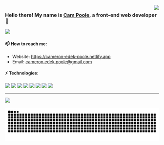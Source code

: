 <img align="right" src="https://visitor-badge.laobi.icu/badge?page_id=cedekpoole.cedekpoole">

### Hello there! My name is <a href="https://cameron-edek-poole.netlify.app" target="_blank">Cam Poole</a>, a front-end web developer 🤠
<img src="https://media.giphy.com/media/wzJ67MJMk6UMM/giphy.gif" height="190" />



#### 📫 How to reach me:
- Website: https://cameron-edek-poole.netlify.app 
- Email: cameron.edek.poole@gmail.com

#### ⚡ Technologies:
<p>
  <img src="https://www.svgrepo.com/show/452228/html-5.svg" height="32" />
  <img src="https://www.svgrepo.com/show/452185/css-3.svg" height="32" />
  <img src="https://www.svgrepo.com/show/353498/bootstrap.svg" height="32" />
  <img src="https://www.svgrepo.com/show/353925/javascript.svg" height="32" />
  <img src="https://www.svgrepo.com/show/452242/jquery.svg" height="32" />
  <img src="https://www.svgrepo.com/show/452092/react.svg" height="32" />
  <img src="https://www.svgrepo.com/show/354119/nodejs-icon.svg" height="32" />
  <img src="https://www.svgrepo.com/show/452077/npm.svg" height="32" />
</p>

---
<a href="https://github.com/cedekpoole" alt="https://github.com/cedekpoole"><img src="https://img.shields.io/static/v1?style=for-the-badge&label=CREATED%20BY&message=cedekpoole&color=000000"></a>

![Snake animation](https://github.com/cedekpoole/cedekpoole/blob/output/github-contribution-grid-snake.svg)

<!--
**cedekpoole/cedekpoole** is a ✨ _special_ ✨ repository because its `README.md` (this file) appears on your GitHub profile.

Here are some ideas to get you started:

- 🔭 I’m currently working on ...
- 🌱 I’m currently learning ...
- 👯 I’m looking to collaborate on ...
- 🤔 I’m looking for help with ...
- 💬 Ask me about ...
- 📫 How to reach me: ...
- 😄 Pronouns: ...
- ⚡ Fun fact: ...
-->

